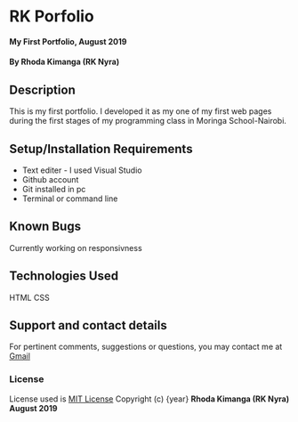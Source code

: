 # RK Porfolio
#### My First Portfolio, August 2019
#### By **Rhoda Kimanga (RK Nyra)**
## Description
This is my first portfolio. I developed it as my one of my first web pages during the first stages of my programming class in Moringa School-Nairobi. 
## Setup/Installation Requirements
* Text editer - I used Visual Studio
* Github account
* Git installed in pc
* Terminal or command line
## Known Bugs
Currently working on responsivness
## Technologies Used
HTML
CSS
## Support and contact details
For pertinent comments, suggestions or questions, you may contact me at <a href="rk.nyra@gmail.com">Gmail</a>
### License
License used is <a href="https://choosealicense.com/licenses/mit/">MIT License</a>
Copyright (c) {year} **Rhoda Kimanga (RK Nyra) August 2019**